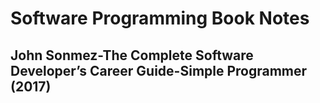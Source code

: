 # Software Programming Book Notes

## John Sonmez-The Complete Software Developer’s Career Guide-Simple Programmer (2017)